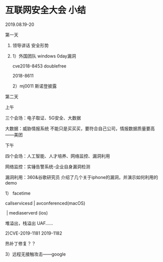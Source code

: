 # 互联网安全大会 小结

2019.08.19-20

第一天

1. 领导讲话 安全形势

2. 1）外国团队 windows 0day漏洞 

   cve2018-8453   doublefree

   2018-8611

   2）mj0011 斯诺登披露

   

第二天

上午

三个会场：电子取证、5G安全、大数据

大数据：威胁情报系统 不能只是买买买，要符合自己公司，情报数据质量要高——美团



下午

四个会场：人工智能、人才培养、网络监控、漏洞利用

网络监控：实锤告警系统-企业自身漏洞检测

漏洞利用：360&谷歌研究员 介绍了几个关于iphone的漏洞，并演示如何利用的demo

1） facetime

callservicesd  |  avconferenced(macOS)

​					   | mediaserverd (ios)  

堆溢出，栈溢出 UAF……



2)CVE-2019-1181  2019-1182

热补丁修复？？

3）远程无接触攻击——google 